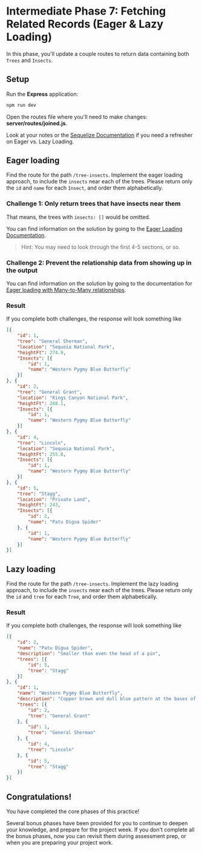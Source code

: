 # Intermediate Phase 7: Fetching Related Records (Eager & Lazy Loading)

In this phase, you'll update a couple routes to return data containing both
`Trees` and `Insects`.

## Setup

Run the **Express** application:

```sh
npm run dev
```

Open the routes file where you'll need to make changes: 
__server/routes/joined.js__.

Look at your notes or the [Sequelize Documentation][ref-docs] if you need a 
refresher on Eager vs. Lazy Loading.

## Eager loading

Find the route for the path `/tree-insects`. Implement the eager loading
approach, to include the `insects` near each of the trees. Please return only
the `id` and `name` for each `Insect`, and order them alphabetically.

### Challenge 1: Only return trees that have insects near them

That means, the trees with `insects: []` would be omitted.

You can find information on the solution by going to the [Eager Loading 
Documentation][eager-loading-docs].

> Hint: You may need to look through the first 4-5 sections, or so.

### Challenge 2: Prevent the relationship data from showing up in the output

You can find information on the solution by going to the documentation for
[Eager loading with Many-to-Many relationships][eager-many-to-many-docs].

### Result

If you complete both challenges, the response will look something like

```json
[{
    "id": 1,
    "tree": "General Sherman",
    "location": "Sequoia National Park",
    "heightFt": 274.9,
    "Insects": [{
        "id": 1,
        "name": "Western Pygmy Blue Butterfly"
    }]
}, {
    "id": 2,
    "tree": "General Grant",
    "location": "Kings Canyon National Park",
    "heightFt": 268.1,
    "Insects": [{
        "id": 1,
        "name": "Western Pygmy Blue Butterfly"
    }]
}, {
    "id": 4,
    "tree": "Lincoln",
    "location": "Sequoia National Park",
    "heightFt": 255.8,
    "Insects": [{
        "id": 1,
        "name": "Western Pygmy Blue Butterfly"
    }]
}, {
    "id": 5,
    "tree": "Stagg",
    "location": "Private Land",
    "heightFt": 243,
    "Insects": [{
        "id": 2,
        "name": "Patu Digua Spider"
    }, {
        "id": 1,
        "name": "Western Pygmy Blue Butterfly"
    }]
}]
```

## Lazy loading

Find the route for the path `/tree-insects`. Implement the lazy loading
approach, to include the `insects` near each of the trees. Please return only
the `id` and `tree` for each `Tree`, and order them alphabetically.

### Result

If you complete both challenges, the response will look something like

```json
[{
    "id": 2,
    "name": "Patu Digua Spider",
    "description": "Smaller than even the head of a pin",
    "trees": [{
        "id": 5,
        "tree": "Stagg"
    }]
}, {
    "id": 1,
    "name": "Western Pygmy Blue Butterfly",
    "description": "Copper brown and dull blue pattern at the bases of both wings",
    "trees": [{
        "id": 2,
        "tree": "General Grant"
    }, {
        "id": 1,
        "tree": "General Sherman"
    }, {
        "id": 4,
        "tree": "Lincoln"
    }, {
        "id": 5,
        "tree": "Stagg"
    }]
}]
```

## Congratulations!

You have completed the core phases of this practice!

Several bonus phases have been provided for you to continue to deepen your
knowledge, and prepare for the project week. If you don't complete all the 
bonus phases, now you can revisit them during assessment prep, or when you
are preparing your project work.


[ref-docs]: https://sequelize.org/master/manual/assocs.html#fetching-associations---eager-loading-vs-lazy-loading
[eager-loading-docs]: https://sequelize.org/master/manual/eager-loading.html
[eager-many-to-many-docs]: https://sequelize.org/master/manual/eager-loading.html#eager-loading-with-many-to-many-relationships